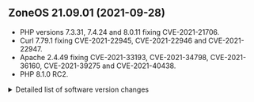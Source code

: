## ZoneOS 21.09.01 (2021-09-28)

  * PHP versions 7.3.31, 7.4.24 and 8.0.11 fixing CVE-2021-21706.
  * Curl 7.79.1 fixing CVE-2021-22945, CVE-2021-22946 and CVE-2021-22947.
  * Apache 2.4.49 fixing CVE-2021-33193, CVE-2021-34798, CVE-2021-36160, CVE-2021-39275 and CVE-2021-40438.
  * PHP 8.1.0 RC2.

<details>
  <summary>Detailed list of software version changes</summary>

  ### Changes

  * dev-lang/php 7.3.30 -> 7.3.31
  * dev-lang/php 7.4.23 -> 7.4.24
  * dev-lang/php 8.0.10 -> 8.0.11
  * dev-lang/php 8.1.0_rc1 -> 8.1.0_rc2
  * dev-lang/python 2.7.18_p11 -> 2.7.18_p13
  * dev-lang/python 3.6.14 -> 3.6.14_p1
  * dev-lang/python 3.8.11 -> 3.8.12
  * dev-php/blackfire 1.66.0 -> 1.67.0
  * media-gfx/imagemagick 7.1.0.5 -> 7.1.0.8
  * media-libs/libjpeg-turbo 2.1.0-r2 -> 2.1.1-r2
  * net-libs/nghttp2 1.43.0-r2 -> 1.44.0-r1
  * net-misc/curl 7.78.0 -> 7.79.1
  * sys-apps/diffutils 3.7-r1 -> 3.8
  * sys-apps/grep 3.5 -> 3.7
  * sys-apps/less 581.2 -> 590
  * sys-apps/util-linux 2.36.2-r1 -> 2.37.2-r1
  * sys-kernel/zoneos-kernel 4.19.206 -> 4.19.208
  * www-servers/apache 2.4.48 -> 2.4.49

## ZoneOS 21.09.00 (2021-09-08)

  * PHP versions 7.3.30, 7.4.23, 8.0.10 and 8.1.0 RC1.
  * OpenSSL version 1.1.1l fixing CVE-2021-3711 and CVE-2021-3712.
  * Nodejs version 14.17.6 fixing CVE-2021-37701, CVE-2021-37712, CVE-2021-37713, CVE-2021-39134 and CVE-2021-39135.

<details>
  <summary>Detailed list of software version changes</summary>

  ### Changes

  * app-forensics/yara 4.1.1 -> 4.1.2
  * dev-lang/php 7.3.29 -> 7.3.30
  * dev-lang/php 7.4.22 -> 7.4.23
  * dev-lang/php 8.0.9 -> 8.0.10
  * dev-lang/php 8.1.0_beta2 -> 8.1.0_rc1
  * dev-libs/libgit2 1.1.0-r2 -> 1.1.1
  * dev-libs/libpcre2 10.36-r1 -> 10.37-r2
  * dev-libs/openssl 1.1.1k -> 1.1.1l
  * dev-php/blackfire 1.62.0 -> 1.66.0
  * dev-php/newrelic 9.17.1.301 -> 9.18.1.303
  * media-gfx/imagemagick 7.1.0.4 -> 7.1.0.5
  * net-dns/libidn2 2.3.1 -> 2.3.2
  * net-libs/gnutls 3.7.1 -> 3.7.2
  * net-libs/nodejs 14.17.5 -> 14.17.6
  * net-misc/whois 5.5.9-r1 -> 5.5.10-r1
  * sys-devel/m4 1.4.18-r2 -> 1.4.19
  * sys-kernel/zoneos-kernel 4.19.204 -> 4.19.206
  * sys-libs/timezone-data 2020a -> 2021a-r1
</details>

## ZoneOS 21.08.02 (2021-08-18)

  * Restore NTLM support in curl.

## ZoneOS 21.08.01 (2021-08-18)

  * Fixes crontab e-mail headers.
  * Hotfixes and kernel 4.19.204.

## ZoneOS 21.08.00 (2021-08-12)

  * Nodejs 14.17.5 fixing CVE-2021-3672, CVE-2021-22931, CVE-2021-22930 and CVE-2021-22939.
  * Added PHP 8.1.0beta2.
  * PHP versions 7.4.22 and 8.0.9.
  * MariaDB versions 10.3.31 and 10.4.21.
  * Curl 7.78.0.
  * Redis 6.2.5.

<details>
  <summary>Detailed list of software version changes</summary>

  ### Changes

  * app-arch/pigz 2.4-r1 -> 2.6
  * app-arch/unrar 6.0.5 -> 6.0.7
  * app-arch/xz-utils 5.2.5 -> 5.2.5-r1
  * app-arch/zstd 1.4.9 -> 1.5.0
  * app-crypt/gpgme 1.14.0 -> 1.15.1
  * app-crypt/mit-krb5 1.18.2-r3 -> 1.19.2
  * app-text/htmltidy 20090325-r2 -> 0.99.0
  * dev-db/mariadb 10.3.30 -> 10.3.31
  * dev-db/mariadb 10.4.20 -> 10.4.21
  * dev-db/mariadb-connector-c 3.1.12 -> 3.1.13
  * dev-db/redis 6.0.14 -> 6.2.5
  * dev-db/sqlite 3.34.1 -> 3.35.5
  * dev-lang/php 7.4.21 -> 7.4.22
  * dev-lang/php 8.0.8 -> 8.0.9
  * dev-lang/python 2.7.18_p10 -> 2.7.18_p11
  * dev-lang/python 3.6.13_p5 -> 3.6.14
  * dev-lang/python 3.8.10_p2 -> 3.8.11
  * dev-libs/libpcre 8.44 -> 8.45
  * dev-libs/libuv 1.41.0 -> 1.41.1
  * dev-libs/libzip 1.7.3-r1 -> 1.8.0
  * dev-libs/protobuf 3.15.8 -> 3.17.3
  * dev-php/igbinary 3.1.6 -> 3.2.6
  * media-gfx/imagemagick 7.1.0.2 -> 7.1.0.4
  * media-libs/libogg 1.3.4-r1 -> 1.3.5
  * net-libs/nghttp2 1.41.0-r2 -> 1.43.0-r2
  * net-libs/nodejs 14.17.2 -> 14.17.5
  * net-misc/curl 7.77.0-r1 -> 7.78.0
  * net-misc/whois 5.5.9 -> 5.5.9-r1
  * sys-kernel/zoneos-kernel 4.19.198 -> 4.19.202
  * sys-libs/glibc 2.32-r7 -> 2.33-r5
</details>

## ZoneOS 21.07.00 (2021-07-02)

  * **IMPORTANT! Python 2.7 and 3.6 versions will be removed soon, please migrate to 3.8.**
  * PHP versions 7.3.29, 7.4.21 and 8.0.8.
  * MariaDB versions 10.3.30 and 10.4.20.
  * Security fixes to all Python versions.
  * PHP 8.x support for PECL imagick module.
  * Nodejs 14.17.2 fixing CVE-2021-22918.

<details>
  <summary>Detailed list of software version changes</summary>

  ### Changes

  * app-antivirus/clamav 0.103.2 -> 0.103.3
  * dev-db/mariadb 10.3.29 -> 10.3.30
  * dev-db/mariadb 10.4.19 -> 10.4.20
  * dev-lang/php 7.3.28 -> 7.3.29
  * dev-lang/php 7.4.20 -> 7.4.21
  * dev-lang/php 8.0.7 -> 8.0.8
  * dev-lang/python 2.7.18_p9 -> 2.7.18_p10
  * dev-lang/python 3.6.13_p3 -> 3.6.13_p5
  * dev-lang/python 3.8.9_p2 -> 3.8.10_p2
  * dev-php/blackfire 1.59.2 -> 1.62.0
  * dev-php/pecl-imagick 3.4.4-r1 -> 3.5.0
  * dev-php/sourceguardian 12.0 -> 12.1
  * dev-vcs/git 2.31.1 -> 2.32.0
  * media-gfx/imagemagick 7.0.11.14 -> 7.1.0.2
  * media-gfx/libimagequant 2.14.0 -> 2.15.1
  * media-libs/libjpeg-turbo 2.1.0-r1 -> 2.1.0-r2
  * net-dns/bind-tools 9.16.12 -> 9.16.18
  * net-dns/libidn 1.36 -> 1.37
  * net-dns/libidn2 2.3.0 -> 2.3.1
  * net-libs/nodejs 14.17.0 -> 14.17.2
  * sys-kernel/zoneos-kernel 4.19.193 -> 4.19.196
</details>

## ZoneOS 21.06.00 (2021-06-07)

  * PHP versions 7.4.20 and 8.0.7
  * Curl 7.77.0 fixing CVE-2021-22897, CVE-2021-22898 and CVE-2021-22901.
  * Redis 6.0.14 fixing CVE-2021-32625.
  * Apache httpd version 2.4.48.

<details>
  <summary>Detailed list of software version changes</summary>

  ### Changes

  * app-arch/unrar 6.0.4 -> 6.0.5
  * app-editors/nano 5.3-r1 -> 5.6.1
  * dev-db/redis 6.0.13-r1 -> 6.0.14
  * dev-lang/php 7.4.19 -> 7.4.20
  * dev-lang/php 8.0.6 -> 8.0.7
  * dev-libs/expat 2.2.10 -> 2.4.1
  * dev-libs/icu 67.1 -> 69.1
  * dev-libs/libcroco 0.6.13 -> 0.6.13-r1
  * dev-libs/libmaxminddb 1.5.2 -> 1.6.0
  * dev-libs/libpcre2 10.35 -> 10.36-r1
  * dev-libs/libxml2 2.9.10-r5 -> 2.9.12-r2
  * dev-php/blackfire 1.57.0 -> 1.59.2
  * media-gfx/imagemagick 7.0.11.12 -> 7.0.11.14
  * media-libs/gd 2.3.1 -> 2.3.2
  * media-libs/libjpeg-turbo 2.0.6 -> 2.1.0-r1
  * media-libs/libogg 1.3.4 -> 1.3.4-r1
  * media-libs/tiff 4.2.0 -> 4.3.0
  * media-video/ffmpeg 4.3.2 -> 4.4
  * net-misc/curl 7.76.1 -> 7.77.0
  * net-misc/wget 1.20.3-r3 -> 1.21.1
  * net-misc/whois 5.5.6-r1 -> 5.5.9
  * sys-apps/findutils 4.7.0 -> 4.8.0
  * sys-apps/less 563-r1 -> 581.2
  * sys-apps/net-tools 1.60_p20180626073013 -> 2.10
  * sys-kernel/zoneos-kernel 4.19.190 -> 4.19.193
  * sys-process/psmisc 23.3-r1 -> 23.4-r1
  * www-servers/apache 2.4.46 -> 2.4.48
</details>

## ZoneOS 21.05.02 (2021-05-17)

  * Nodejs updated to version 14.17.0.
  * Reverted kernel to 4.19 LTS series.

<details>
  <summary>Detailed list of software version changes</summary>

  ### Changes

  * media-gfx/imagemagick 7.0.11.11 -> 7.0.11.12
  * net-libs/nodejs 14.16.1 -> 14.17.0
  * sys-kernel/zoneos-kernel 5.10.35 -> 4.19.190
</details>

## ZoneOS 21.05.01 (2021-05-10)

  * New mariadb versions (10.3.29 and 10.4.19).
  * Hotfix PHP releases (7.4.19 and 8.0.6).
  * Security fixes to all Python releases.
  * PHP 8.0 support for Newrelic PHP module.

<details>
  <summary>Detailed list of software version changes</summary>

  ### Changes

  * app-arch/unzip 6.0_p25-r1 -> 6.0_p26
  * dev-db/mariadb 10.3.28 -> 10.3.29
  * dev-db/mariadb 10.4.18 -> 10.4.19
  * dev-lang/php 7.4.18 -> 7.4.19
  * dev-lang/php 8.0.5 -> 8.0.6
  * dev-lang/python 2.7.18_p8 -> 2.7.18_p9
  * dev-lang/python 3.6.13_p1 -> 3.6.13_p3
  * dev-lang/python 3.8.8_p1 -> 3.8.9_p2
  * dev-php/blackfire 1.56.1 -> 1.57.0
  * dev-php/newrelic 9.16.0.295 -> 9.17.1.301
  * media-gfx/imagemagick 7.0.11.10 -> 7.0.11.11
  * media-gfx/libimagequant 2.12.3 -> 2.14.0
  * sys-kernel/zoneos-kernel 5.10.34 -> 5.10.35
</details>

## ZoneOS 21.05.00 (2021-05-04)

  * PHP versions 7.3.28, 7.4.18 and 8.0.5.
  * Redis version 6.0.13 (fixes CVE-2021-29477).
  * OpenSSH is update to version 8.6_p1.

<details>
  <summary>Detailed list of software version changes</summary>

  ### Changes

  * app-forensics/yara 4.0.5 -> 4.1.0
  * app-text/qpdf 10.1.0 -> 10.3.1
  * dev-db/redis 6.0.12 -> 6.0.13
  * dev-lang/php 7.3.27 -> 7.3.28
  * dev-lang/php 7.4.16 -> 7.4.18
  * dev-lang/php 8.0.3 -> 8.0.5
  * dev-php/pecl-redis 5.3.3 -> 5.3.4
  * media-gfx/imagemagick 7.0.11.8 -> 7.0.11.10
  * media-libs/lcms 2.11 -> 2.12
  * net-misc/openssh 8.4_p1-r3 -> 8.6_p1-r1
  * sys-apps/file 5.39-r4 -> 5.40-r2
  * sys-kernel/zoneos-kernel 5.10.32 -> 5.10.34
  * sys-process/htop 3.0.2 -> 3.0.5
</details>

## ZoneOS 21.04.01 (2021-04-23)

  * Security updates to legacy PHP versions.
  * Security updates to all python versions.
  * Tmux is updated to version 3.2.
  * Curl is updated to version 7.76.1.

<details>
  <summary>Detailed list of software version changes</summary>

  ### Changes

  * app-arch/unrar 6.0.3 -> 6.0.4
  * app-misc/tmux 3.1c -> 3.2
  * dev-lang/php 7.0.33-r6 -> 7.0.33-r7
  * dev-lang/php 7.1.33 -> 7.1.33-r1
  * dev-lang/python 2.7.18_p7 -> 2.7.18_p8
  * dev-lang/python 3.6.13 -> 3.6.13_p1
  * dev-lang/python 3.8.8 -> 3.8.8_p1
  * dev-php/blackfire 1.53.0 -> 1.56.1
  * dev-php/maxminddb 1.5.0 -> 1.6.0
  * media-gfx/imagemagick 7.0.11.6 -> 7.0.11.8
  * net-misc/curl 7.74.0-r2 -> 7.76.1
  * sys-apps/util-linux 2.35.2 -> 2.36.2
  * sys-kernel/zoneos-kernel 5.10.29 -> 5.10.32
</details>

## ZoneOS 21.04.00 (2021-04-13)

  * Switched to LTS kernel 5.10.
  * Nodejs updated to version 14.16.1.
  * Git updated to version 2.31.1.
  * Security updates to all python versions.

<details>
  <summary>Detailed list of software version changes</summary>

  ### Changes

  * app-arch/tar 1.32-r1 -> 1.34
  * app-arch/unrar 5.9.4 -> 6.0.3
  * app-arch/zstd 1.4.5 -> 1.4.9
  * app-crypt/gnupg 2.2.20-r2 -> 2.2.27
  * app-editors/vim 8.2.0360 -> 8.2.0814-r100
  * app-misc/mc 4.8.25-r1 -> 4.8.26-r1
  * app-text/poppler 20.11.0 -> 21.02.0
  * app-text/qpdf 10.0.4 -> 10.1.0
  * dev-db/freetds 1.00.558 -> 1.2.18
  * dev-db/mariadb-connector-c 3.1.11 -> 3.1.12
  * dev-db/redis 6.0.9 -> 6.0.12
  * dev-db/sqlite 3.33.0 -> 3.34.1
  * dev-lang/python 2.7.18-r6 -> 2.7.18_p7
  * dev-lang/python 3.6.12-r2 -> 3.6.13
  * dev-lang/python 3.8.7-r1 -> 3.8.8
  * dev-php/pecl-gnupg 1.4.0-r3 -> 1.5.0
  * dev-php/pecl-mongodb 1.9.0 -> 1.9.1
  * dev-vcs/git 2.30.2 -> 2.31.1
  * media-gfx/gifsicle 1.91 -> 1.92
  * media-gfx/imagemagick 7.0.11.4 -> 7.0.11.6
  * media-libs/dav1d 0.8.0 -> 0.8.2
  * media-libs/gd 2.3.0 -> 2.3.1
  * media-libs/tiff 4.1.0 -> 4.2.0
  * media-video/ffmpeg 4.3.1 -> 4.3.2
  * net-libs/nodejs 14.16.0 -> 14.16.1
  * sys-kernel/zoneos-kernel 4.19.183 -> 5.10.29
</details>

## ZoneOS 21.03.02 (2021-03-26)

  * OpenSSL version 1.1.1k fixes CVE-2021-3449 and CVE-2021-3450.
  * PHP version 5.6 gets some security and crash fixes.

<details>
  <summary>Detailed list of software version changes</summary>

  ### Changes

  * dev-libs/openssl 1.1.1j -> 1.1.1k
  * dev-php/blackfire 1.49.1 -> 1.53.0
  * dev-php/sourceguardian 11.4.1-r1 -> 12.0
  * media-gfx/imagemagick 7.0.11.3 -> 7.0.11.4
  * sys-kernel/zoneos-kernel 4.19.179 -> 4.19.183
</details>

## ZoneOS 21.03.01 (2021-03-10)

  * PHP versions 7.4.16 and 8.0.3.
  * Git version 2.30.2 fixes CVE-2021-21300.

<details>
  <summary>Detailed list of software version changes</summary>

  ### Changes

  * dev-lang/php 7.4.15 -> 7.4.16
  * dev-lang/php 8.0.2 -> 8.0.3
  * dev-vcs/git 2.30.1 -> 2.30.2
  * media-gfx/imagemagick 7.0.11.1 -> 7.0.11.3
  * net-dns/bind-tools 9.16.7 -> 9.16.12
  * sys-kernel/zoneos-kernel 4.19.177 -> 4.19.179
</details>

## ZoneOS 21.03.00 (2021-03-01)

  * Openssl 1.1.1j with fixes for CVE-2021-23840 and CVE-2021-23841.
  * NodeJS 14.16.0 with fixes for CVE-2021-23840, CVE-2021-22883 and CVE-2021-22884.
  * MariaDB versions 10.3.28 and 10.4.18.

<details>
  <summary>Detailed list of software version changes</summary>

  ### Changes

  * dev-db/mariadb 10.3.27 -> 10.3.28
  * dev-db/mariadb 10.4.17 -> 10.4.18
  * dev-libs/openssl 1.1.1i -> 1.1.1j
  * dev-php/pecl-xdebug 3.0.2 -> 3.0.3
  * media-gfx/imagemagick 7.0.10.61 -> 7.0.11.1
  * net-libs/nodejs 14.15.5 -> 14.16.0
  * sys-kernel/zoneos-kernel 4.19.175 -> 4.19.177
</details>

## ZoneOS 21.02.02 (2021-02-10)

  * PHP versions 7.3.27, 7.4.15 and 8.0.2.
  * Even more fixes in yara.
  * Minor improvements and software updates.

<details>
  <summary>Detailed list of software version changes</summary>

  ### Changes

  * app-antivirus/clamav 0.103.0-r2 -> 0.103.1
  * app-forensics/yara 4.0.4 -> 4.0.5
  * dev-lang/php 7.3.26 -> 7.3.27
  * dev-lang/php 7.4.14 -> 7.4.15
  * dev-lang/php 8.0.1 -> 8.0.2
  * dev-php/blackfire 1.49.0 -> 1.49.1
  * dev-php/pecl-redis 5.3.2 -> 5.3.3
  * dev-vcs/git 2.30.0 -> 2.30.1
  * net-libs/nodejs 14.15.4 -> 14.15.5
  * sys-kernel/zoneos-kernel 4.19.172 -> 4.19.175
</details>

## ZoneOS 21.02.00 (2021-02-01)

  * Several out-of-bounds reads fixed in yara.
  * Several security fixes in python versions – CVE-2021-3177 and CVE-2020-26116 (2.7 only).
  * Minor improvements and software updates.

<details>
  <summary>Detailed list of software version changes</summary>

  ### Changes

  * app-forensics/yara 4.0.3 -> 4.0.4
  * dev-lang/python 2.7.18-r5 -> 2.7.18-r6
  * dev-lang/python 3.6.12-r1 -> 3.6.12-r2
  * dev-lang/python 3.8.6-r1 -> 3.8.7-r1
  * media-gfx/imagemagick 7.0.10.60 -> 7.0.10.61
  * sys-kernel/zoneos-kernel 4.19.170 -> 4.19.172

  ### Added

  * dev-libs/cjose 0.6.1
  * www-apache/mod_auth_openidc 2.4.5
</details>

## ZoneOS 21.01.02 (2021-01-27)

  * Out-of-bounds read fixed in yara.
  * Minor improvements and software updates.

<details>
  <summary>Detailed list of software version changes</summary>

  ### Changes

  * app-forensics/yara 4.0.2-r1 -> 4.0.3
  * dev-php/blackfire 1.48.1 -> 1.49.0
  * dev-php/newrelic 9.15.0.293 -> 9.16.0.295
  * media-gfx/imagemagick 7.0.10.58 -> 7.0.10.60
  * sys-kernel/zoneos-kernel 4.19.168 -> 4.19.170
</details>

## ZoneOS 21.01.01 (2021-01-20)

Minor improvements and software updates.

<details>
  <summary>Detailed list of software version changes</summary>

  ### Changes

  * media-gfx/imagemagick 7.0.10.56 -> 7.0.10.58
  * sys-kernel/zoneos-kernel 4.19.165 -> 4.19.168
</details>

## ZoneOS 21.01.00 (2021-01-01)

- **IMPORTANT! Bash is upgraded from version 4.3_p48 to 5.0_p18.**
- PHP versions updated to 7.3.26, 7.4.14 and 8.0.1.
- Nodejs updated to version 14.15.4.
- Git updated to version 2.30.0.
- Subversion updated to version 1.14.0.
- Glibc updated to 2.32.
- Ffmpeg updated to 4.3.1.

<details>
  <summary>Detailed List of version changes</summary>

  ### Changes

  * app-antivirus/clamav 0.102.4-r1 -> 0.103.0-r2
  * app-arch/lz4 1.9.2 -> 1.9.3
  * app-arch/tar 1.32 -> 1.32-r1
  * app-arch/zstd 1.4.4-r4 -> 1.4.5
  * app-crypt/pinentry 1.1.0-r2 -> 1.1.0-r3
  * app-editors/nano 4.9.3 -> 5.3-r1
  * app-forensics/yara 4.0.2 -> 4.0.2-r1
  * app-misc/mc 4.8.24 -> 4.8.25-r1
  * app-shells/bash 4.3_p48-r2 -> 5.0_p18
  * app-text/ghostscript-gpl 9.52-r1 -> 9.53.3-r4
  * app-text/poppler 0.90.1 -> 20.11.0
  * app-text/poppler-data 0.4.9 -> 0.4.10
  * app-text/qpdf 9.0.2 -> 10.0.4
  * dev-db/mariadb-connector-c 3.1.10 -> 3.1.11
  * dev-db/postgresql 12.4 -> 12.5
  * dev-db/unixODBC 2.3.5-r1 -> 2.3.9
  * dev-lang/luajit 2.0.5-r2 -> 2.0.5-r3
  * dev-lang/php 7.3.25 -> 7.3.26
  * dev-lang/php 7.4.13 -> 7.4.14
  * dev-lang/php 8.0.0 -> 8.0.1
  * dev-lang/python 2.7.18-r4 -> 2.7.18-r5
  * dev-lang/python 3.6.12 -> 3.6.12-r1
  * dev-lang/python 3.8.5 -> 3.8.6-r1
  * dev-libs/boost 1.72.0-r2 -> 1.74.0-r1
  * dev-libs/expat 2.2.8 -> 2.2.10
  * dev-libs/jansson 2.13.1 -> 2.13.1-r1
  * dev-libs/libev 4.31 -> 4.33
  * dev-libs/libgit2 1.0.1-r1 -> 1.1.0-r2
  * dev-libs/libusb 1.0.21-r1 -> 1.0.23-r1
  * dev-libs/libverto 0.2.5-r1 -> 0.3.1-r1
  * dev-libs/libxml2 2.9.10-r3 -> 2.9.10-r4
  * dev-libs/libxslt 1.1.34 -> 1.1.34-r1
  * dev-libs/lzo 2.09 -> 2.10
  * dev-libs/oniguruma 6.9.4 -> 6.9.6-r1
  * dev-libs/protobuf 3.12.4 -> 3.13.0
  * dev-php/blackfire 1.46.3 -> 1.48.1
  * dev-php/newrelic 9.14.0.290 -> 9.15.0.293
  * dev-php/pecl-xdebug 3.0.1 -> 3.0.2
  * dev-vcs/git 2.29.2 -> 2.30.0
  * dev-vcs/subversion 1.12.2 -> 1.14.0-r1
  * mail-mta/postfix 3.3.14 -> 3.3.15
  * media-gfx/imagemagick 7.0.10.48 -> 7.0.10.56
  * media-gfx/pngquant 2.12.5 -> 2.13.1
  * media-libs/fontconfig 2.13.0-r4 -> 2.13.1-r2
  * media-libs/jbig2dec 0.18 -> 0.19
  * media-libs/libjpeg-turbo 2.0.5-r2 -> 2.0.6
  * media-libs/mesa 20.1.10 -> 20.2.4
  * media-libs/openjpeg 2.3.1-r1 -> 2.4.0
  * media-libs/opus 1.3 -> 1.3.1-r1
  * media-libs/x264 0.0.20190214 -> 0.0.20190903-r1
  * media-video/ffmpeg 4.2.4 -> 4.3.1
  * net-libs/libtirpc 1.0.2-r1 -> 1.2.6
  * net-libs/nodejs 14.15.1 -> 14.15.4
  * net-misc/memcached 1.6.8 -> 1.6.9
  * net-nds/openldap 2.4.46 -> 2.4.56
  * sys-apps/diffutils 3.7 -> 3.7-r1
  * sys-apps/gawk 5.0.1 -> 5.1.0
  * sys-apps/sed 4.7 -> 4.8
  * sys-devel/make 4.2.1-r4 -> 4.3
  * sys-kernel/zoneos-kernel 4.19.163 -> 4.19.165
  * sys-libs/db 5.3.28-r2 -> 5.3.28-r4
  * sys-libs/gdbm 1.13-r2 -> 1.18.1-r1
  * sys-libs/glibc 2.30-r8 -> 2.32-r3
  * sys-process/htop 2.2.0 -> 3.0.2
  * x11-libs/gdk-pixbuf 2.38.1-r1 -> 2.42.2
  * x11-libs/libX11 1.6.12 -> 1.7.0
  * x11-libs/libXau 1.0.8-r1 -> 1.0.9-r1
  * x11-libs/libXdmcp 1.1.2-r2 -> 1.1.3
  * x11-libs/libXext 1.3.3-r1 -> 1.3.4
  * x11-libs/libXtst 1.2.3-r1 -> 1.2.3-r2
  * x11-libs/libdrm 2.4.102 -> 2.4.103
  * x11-libs/libxshmfence 1.3-r1 -> 1.3-r2

  ### Added

  * app-arch/p7zip 16.02-r4
  * dev-libs/tomsfastmath 0.13.1
  * media-libs/dav1d 0.8.0
  * net-libs/gnutls 3.6.15
  * www-apache/modsec-sdbm-util 20181217

  ### Removed

  * dev-php/pecl-redis 3.1.6
</details>
